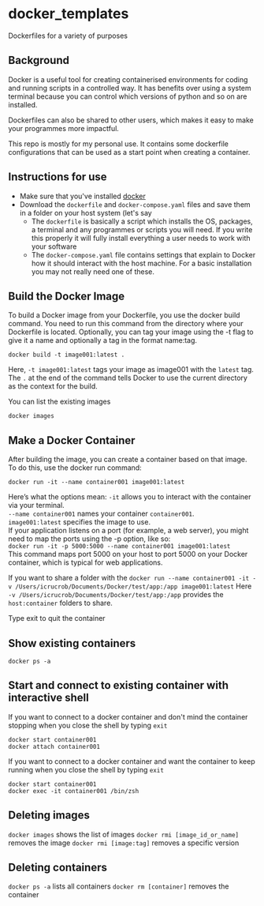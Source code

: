 # docker_templates
Dockerfiles for a variety of purposes

## Background

Docker is a useful tool for creating containerised environments for coding and running scripts in a controlled way. 
It has benefits over using a system terminal because you can control which versions of python and so on are installed.

Dockerfiles can also be shared to other users, which makes it easy to make your programmes more impactful. 


This repo is mostly for my personal use. It contains some dockerfile configurations that can be used as a start point when creating a container. 



## Instructions for use
* Make sure that you've installed [docker](https://docs.docker.com/)
* Download the `dockerfile` and `docker-compose.yaml` files and save them in a folder on your host system (let's say 
  * The `dockerfile` is basically a script which installs the OS, packages, a terminal and any programmes or scripts you will need. If you write this properly it will fully install everything a user needs to work with your software
  * The `docker-compose.yaml` file contains settings that explain to Docker how it should interact with the host machine. For a basic installation you may not really need one of these. 

## Build the Docker Image
To build a Docker image from your Dockerfile, you use the docker build command. You need to run this command from the directory where your Dockerfile is located. Optionally, you can tag your image using the -t flag to give it a name and optionally a tag in the format name:tag.

`docker build -t image001:latest .`

Here, `-t image001:latest` tags your image as image001 with the `latest` tag. 
The `.` at the end of the command tells Docker to use the current directory as the context for the build.

You can list the existing images

`docker images`

## Make a Docker Container
After building the image, you can create a container based on that image. To do this, use the docker run command:

`docker run -it --name container001 image001:latest`

Here’s what the options mean:
`-it` allows you to interact with the container via your terminal.  
`--name container001` names your container `container001`.  
`image001:latest` specifies the image to use.  
If your application listens on a port (for example, a web server), you might need to map the ports using the -p option, like so:  
`docker run -it -p 5000:5000 --name container001 image001:latest`  
This command maps port 5000 on your host to port 5000 on your Docker container, which is typical for web applications.  

If you want to share a folder with the 
`docker run --name container001 -it -v /Users/icrucrob/Documents/Docker/test/app:/app image001:latest`
Here `-v /Users/icrucrob/Documents/Docker/test/app:/app` provides the `host:container` folders to share.

Type exit to quit the container

## Show existing containers
`docker ps -a`

## Start and connect to existing container with interactive shell

If you want to connect to a docker container and don't mind the container stopping when you close the shell by typing `exit`
```
docker start container001
docker attach container001
```

If you want to connect to a docker container and want the container to keep running when you close the shell by typing `exit`
```
docker start container001
docker exec -it container001 /bin/zsh
```

## Deleting images
`docker images` shows the list of images
`docker rmi [image_id_or_name]` removes the image
`docker rmi [image:tag]` removes a specific version

## Deleting containers
`docker ps -a` lists all containers
`docker rm [container]` removes the container
 
## 

